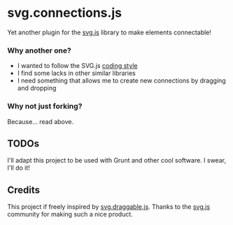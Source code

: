 # svg.connections.js

Yet another plugin for the [svg.js](http://github.com/wout/svg.js) library to make elements connectable!

### Why another one?

- I wanted to follow the SVG.js [coding style](http://documentup.com/wout/svg.js#contributing)
- I find some lacks in other similar libraries
- I need something that allows me to create new connections by dragging and dropping

### Why not just forking?

Because... read above.

## TODOs
I'll adapt this project to be used with Grunt and other cool software. I swear, I'll do it!

## Credits
This project if freely inspired by [svg.draggable.js](https://github.com/wout/svg.draggable.js).
Thanks to the [svg.js](http://svgjs.com) community for making such a nice product.
